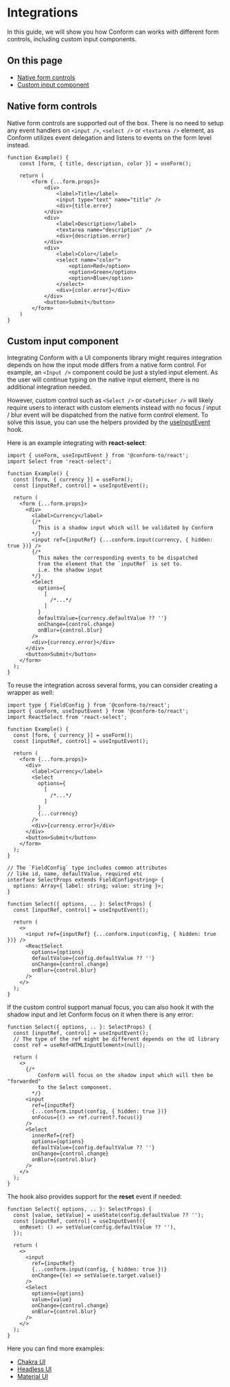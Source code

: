# Integrations

In this guide, we will show you how Conform can works with different form controls, including custom input components.

<!-- aside -->

## On this page

- [Native form controls](#native-form-controls)
- [Custom input component](#custom-input-component)

<!-- /aside -->

## Native form controls

Native form controls are supported out of the box. There is no need to setup any event handlers on `<input />`, `<select />` or `<textarea />` element, as Conform utilizes event delegation and listens to events on the form level instead.

```tsx
function Example() {
    const [form, { title, description, color }] = useForm();

    return (
        <form {...form.props}>
            <div>
                <label>Title</label>
                <input type="text" name="title" />
                <div>{title.error}
            </div>
            <div>
                <label>Description</label>
                <textarea name="description" />
                <div>{description.error}
            </div>
            <div>
                <label>Color</label>
                <select name="color">
                    <option>Red</option>
                    <option>Green</option>
                    <option>Blue</option>
                </select>
                <div>{color.error}</div>
            </div>
            <button>Submit</button>
        </form>
    )
}
```

## Custom input component

Integrating Conform with a UI components library might requires integration depends on how the input mode differs from a native form control. For example, an `<Input />` component could be just a styled input element. As the user will continue typing on the native input element, there is no additional integration needed.

However, custom control such as `<Select />` or `<DatePicker />` will likely require users to interact with custom elements instead with no focus / input / blur event will be dispatched from the native form control element. To solve this issue, you can use the helpers provided by the [useInputEvent](/packages/conform-react/README.md#useinputevent) hook.

Here is an example integrating with **react-select**:

```tsx
import { useForm, useInputEvent } from '@conform-to/react';
import Select from 'react-select';

function Example() {
  const [form, { currency }] = useForm();
  const [inputRef, control] = useInputEvent();

  return (
    <form {...form.props}>
      <div>
        <label>Currency</label>
        {/*
          This is a shadow input which will be validated by Conform
        */}
        <input ref={inputRef} {...conform.input(currency, { hidden: true })} />
        {/*
          This makes the corresponding events to be dispatched
          from the element that the `inputRef` is set to.
          i.e. the shadow input
        */}
        <Select
          options={
            [
              /*...*/
            ]
          }
          defaultValue={currency.defaultValue ?? ''}
          onChange={control.change}
          onBlur={control.blur}
        />
        <div>{currency.error}</div>
      </div>
      <button>Submit</button>
    </form>
  );
}
```

To reuse the integration across several forms, you can consider creating a wrapper as well:

```tsx
import type { FieldConfig } from '@conform-to/react';
import { useForm, useInputEvent } from '@conform-to/react';
import ReactSelect from 'react-select';

function Example() {
  const [form, { currency }] = useForm();
  const [inputRef, control] = useInputEvent();

  return (
    <form {...form.props}>
      <div>
        <label>Currency</label>
        <Select
          options={
            [
              /*...*/
            ]
          }
          {...currency}
        />
        <div>{currency.error}</div>
      </div>
      <button>Submit</button>
    </form>
  );
}

// The `FieldConfig` type includes common attributes
// like id, name, defaultValue, required etc
interface SelectProps extends FieldConfig<string> {
  options: Array<{ label: string; value: string }>;
}

function Select({ options, .. }: SelectProps) {
  const [inputRef, control] = useInputEvent();

  return (
    <>
      <input ref={inputRef} {...conform.input(config, { hidden: true })} />
      <ReactSelect
        options={options}
        defaultValue={config.defaultValue ?? ''}
        onChange={control.change}
        onBlur={control.blur}
      />
    </>
  );
}
```

If the custom control support manual focus, you can also hook it with the shadow input and let Conform focus on it when there is any error:

```tsx
function Select({ options, .. }: SelectProps) {
  const [inputRef, control] = useInputEvent();
  // The type of the ref might be different depends on the UI library
  const ref = useRef<HTMLInputElement>(null);

  return (
    <>
      {/*
          Conform will focus on the shadow input which will then be "forwarded"
          to the Select component.
        */}
      <input
        ref={inputRef}
        {...conform.input(config, { hidden: true })}
        onFocus={() => ref.current?.focus()}
      />
      <Select
        innerRef={ref}
        options={options}
        defaultValue={config.defaultValue ?? ''}
        onChange={control.change}
        onBlur={control.blur}
      />
    </>
  );
}
```

The hook also provides support for the **reset** event if needed:

```tsx
function Select({ options, .. }: SelectProps) {
  const [value, setValue] = useState(config.defaultValue ?? '');
  const [inputRef, control] = useInputEvent({
    onReset: () => setValue(config.defaultValue ?? ''),
  });

  return (
    <>
      <input
        ref={inputRef}
        {...conform.input(config, { hidden: true })}
        onChange={(e) => setValue(e.target.value)}
      />
      <Select
        options={options}
        value={value}
        onChange={control.change}
        onBlur={control.blur}
      />
    </>
  );
}
```

Here you can find more examples:

- [Chakra UI](/examples/chakra-ui)
- [Headless UI](/examples/headless-ui)
- [Material UI](/examples/material-ui)

